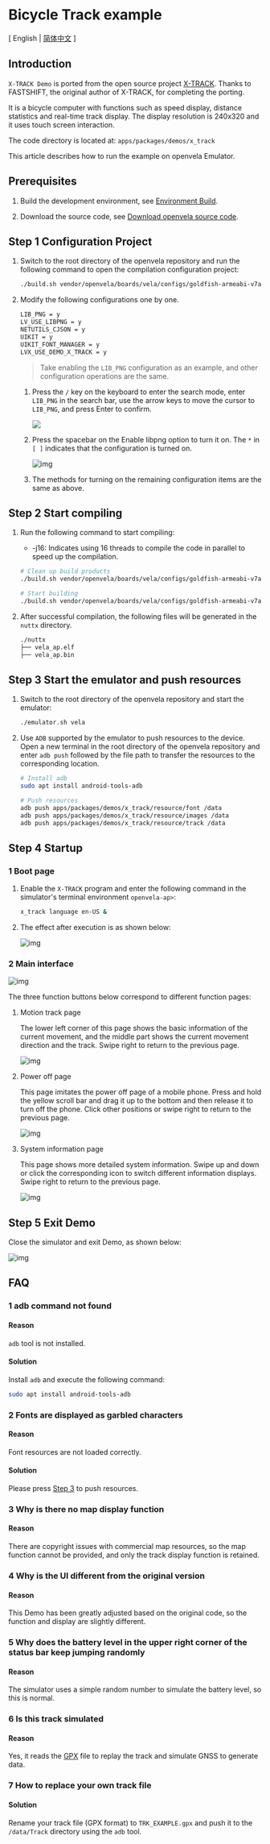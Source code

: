 # Bicycle Track example

\[ English | [简体中文](X_Track_zh-cn.md) \]

## Introduction

`X-TRACK Demo` is ported from the open source project [X-TRACK](https://github.com/FASTSHIFT/X-TRACK). Thanks to FASTSHIFT, the original author of X-TRACK, for completing the porting.

It is a bicycle computer with functions such as speed display, distance statistics and real-time track display. The display resolution is 240x320 and it uses touch screen interaction.

The code directory is located at: `apps/packages/demos/x_track`

This article describes how to run the example on openvela Emulator.

## Prerequisites

1. Build the development environment, see [Environment Build](../Getting_Started/Set_up_the_development_environment.md).

2. Download the source code, see [Download openvela source code](../Getting_Started/Download_Vela_sources.md).

## Step 1 Configuration Project

1. Switch to the root directory of the openvela repository and run the following command to open the compilation configuration project:

    ```Bash
    ./build.sh vendor/openvela/boards/vela/configs/goldfish-armeabi-v7a-ap menuconfig
    ```

2. Modify the following configurations one by one.

    ```Bash
    LIB_PNG = y
    LV_USE_LIBPNG = y
    NETUTILS_CJSON = y
    UIKIT = y
    UIKIT_FONT_MANAGER = y
    LVX_USE_DEMO_X_TRACK = y
    ```

    > Take enabling the `LIB_PNG` configuration as an example, and other configuration operations are the same.

    1. Press the `/` key on the keyboard to enter the search mode, enter `LIB_PNG` in the search bar, use the arrow keys to move the cursor to `LIB_PNG`, and press Enter to confirm.

        ![](images/008.png)

    2. Press the spacebar on the Enable libpng option to turn it on. The `*` in `[ ]` indicates that the configuration is turned on.

        ![img](images/009.png)

    3. The methods for turning on the remaining configuration items are the same as above.

## Step 2 Start compiling

1. Run the following command to start compiling:

    - -j16: Indicates using 16 threads to compile the code in parallel to speed up the compilation.

    ```Bash
    # Clean up build products
    ./build.sh vendor/openvela/boards/vela/configs/goldfish-armeabi-v7a-ap distclean -j16

    # Start building
    ./build.sh vendor/openvela/boards/vela/configs/goldfish-armeabi-v7a-ap -j16
    ```

2. After successful compilation, the following files will be generated in the `nuttx` directory.
    
    ```Bash
    ./nuttx
    ├── vela_ap.elf
    ├── vela_ap.bin
    ```

## Step 3 Start the emulator and push resources

1. Switch to the root directory of the openvela repository and start the emulator:

    ```Bash
    ./emulator.sh vela
    ```

2. Use `ADB` supported by the emulator to push resources to the device. Open a new terminal in the root directory of the openvela repository and enter `adb push` followed by the file path to transfer the resources to the corresponding location.

    ```Bash
    # Install adb
    sudo apt install android-tools-adb

    # Push resources
    adb push apps/packages/demos/x_track/resource/font /data
    adb push apps/packages/demos/x_track/resource/images /data
    adb push apps/packages/demos/x_track/resource/track /data
    ```

## Step 4 Startup

### 1 Boot page

1. Enable the `X-TRACK` program and enter the following command in the simulator's terminal environment `openvela-ap>`:

    ```Bash
    x_track language en-US &
    ```

2. The effect after execution is as shown below:

    ![img](images/015.png)

### 2 Main interface

![img](images/016.png)

The three function buttons below correspond to different function pages:

1. Motion track page

    The lower left corner of this page shows the basic information of the current movement, and the middle part shows the current movement direction and the track. Swipe right to return to the previous page.

    ![img](images/012.png)

2. Power off page

    This page imitates the power off page of a mobile phone. Press and hold the yellow scroll bar and drag it up to the bottom and then release it to turn off the phone. Click other positions or swipe right to return to the previous page.

    ![img](images/019.png)

3. System information page

    This page shows more detailed system information. Swipe up and down or click the corresponding icon to switch different information displays. Swipe right to return to the previous page.

    ![img](images/018.png)

## Step 5 Exit Demo

Close the simulator and exit Demo, as shown below:

![img](images/026.png)

## FAQ

### 1 adb command not found

#### Reason
`adb` tool is not installed.

#### Solution
Install `adb` and execute the following command:

```bash
sudo apt install android-tools-adb
```

### 2 Fonts are displayed as garbled characters

#### Reason
Font resources are not loaded correctly.

#### Solution
Please press [Step 3](#step-3-start-the-emulator-and-push-resources) to push resources.

### 3 Why is there no map display function

#### Reason
There are copyright issues with commercial map resources, so the map function cannot be provided, and only the track display function is retained.

### 4 Why is the UI different from the original version

#### Reason
This Demo has been greatly adjusted based on the original code, so the function and display are slightly different.

### 5 Why does the battery level in the upper right corner of the status bar keep jumping randomly

#### Reason
The simulator uses a simple random number to simulate the battery level, so this is normal.

### 6 Is this track simulated

#### Reason
Yes, it reads the [GPX](https://en.wikipedia.org/wiki/GPS_Exchange_Format) file to replay the track and simulate GNSS to generate data.

### 7 How to replace your own track file

#### Solution
Rename your track file (GPX format) to `TRK_EXAMPLE.gpx` and push it to the `/data/Track` directory using the `adb` tool.
